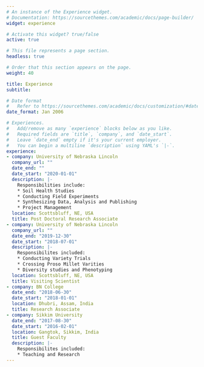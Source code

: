 ```yaml
---
# An instance of the Experience widget.
# Documentation: https://sourcethemes.com/academic/docs/page-builder/
widget: experience

# Activate this widget? true/false
active: true

# This file represents a page section.
headless: true

# Order that this section appears on the page.
weight: 40

title: Experience
subtitle:

# Date format
#   Refer to https://sourcethemes.com/academic/docs/customization/#date-format
date_format: Jan 2006

# Experiences.
#   Add/remove as many `experience` blocks below as you like.
#   Required fields are `title`, `company`, and `date_start`.
#   Leave `date_end` empty if it's your current employer.
#   You can begin a multiline `description` using YAML's `|-`.
experience:
- company: University of Nebraska Lincoln
  company_url: ""
  date_end: ""
  date_start: "2020-01-01"
  description: |-
    Responsibilities include:
    * Soil Health Studies
    * Conducting Field Experiments
    * Synthesizing Data, Analysis and Publishing
    * Project Management
  location: Scottsbluff, NE, USA
  title: Post Doctoral Research Associate
- company: University of Nebraska Lincoln
  company_url: ""
  date_end: "2019-12-30"
  date_start: "2018-07-01"
  description: |-
    Responsibilites included:
    * Conducting Variety Trials
    * Crossing Proso Millet Varities
    * Diversity studies and Phenotyping
  location: Scottsbluff, NE, USA
  title: Visiting Scientist
- company: BN College
  date_end: "2018-06-30"
  date_start: "2018-01-01"
  location: Dhubri, Assam, India
  title: Research Associate
- company: Sikkim University
  date_end: "2017-08-30"
  date_start: "2016-02-01"
  location: Gangtok, Sikkim, India
  title: Guest Faculty
  description: |-
    Responsibilites included:
    * Teaching and Research
---
```

